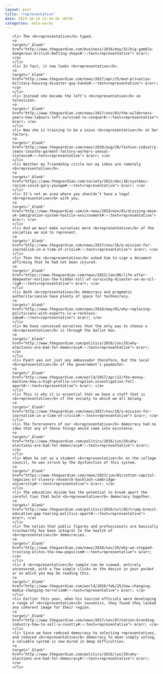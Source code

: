```yaml
---
layout: post
title: "representative"
date: 2023-10-10 12:34:56 +0530
categories: auto-words
---
```

<ol>

    <li> The <b>representative</b> typed.
    <a 
    target="_blank" 
    href="http://www.theguardian.com/business/2016/may/31/big-gamble-dangerous-british-betting-shops#:~:text=representative"> &rarr; </a>
    </li>
    <li> In fact, it now looks <b>representative</b>.
    <a 
    target="_blank" 
    href="http://www.theguardian.com/news/2017/apr/25/mod-privatise-military-housing-disaster-guy-hands#:~:text=representative"> &rarr; </a>
    </li>
    <li> Instead she became the left’s <b>representative</b> on television.
    <a 
    target="_blank" 
    href="http://www.theguardian.com/news/2017/nov/03/the-wilderness-years-how-labours-left-survived-to-conquer#:~:text=representative"> &rarr; </a>
    </li>
    <li> Now she is training to be a union <b>representative</b> at her factory.
    <a 
    target="_blank" 
    href="http://www.theguardian.com/news/2020/aug/20/fashion-industry-jeans-lesotho-garment-factory-workers-sexual-violence#:~:text=representative"> &rarr; </a>
    </li>
    <li> Neither my friendship circle nor my inbox are remotely <b>representative</b>.
    <a 
    target="_blank" 
    href="https://www.theguardian.com/society/2021/dec/16/systemic-racism-covid-gary-younge#:~:text=representative"> &rarr; </a>
    </li>
    <li> It’s not an area where you shouldn’t have a legal <b>representative</b> with you.
    <a 
    target="_blank" 
    href="http://www.theguardian.com/uk-news/2019/nov/01/dizzying-maze-uk-immigration-system-hostile-environment#:~:text=representative"> &rarr; </a>
    </li>
    <li> And we must make ourselves more <b>representative</b> of the societies we aim to represent.
    <a 
    target="_blank" 
    href="http://www.theguardian.com/news/2017/nov/16/a-mission-for-journalism-in-a-time-of-crisis#:~:text=representative"> &rarr; </a>
    </li>
    <li> Then the <b>representative</b> asked him to sign a document affirming that he had not been injured.
    <a 
    target="_blank" 
    href="https://www.theguardian.com/news/2022/jan/06/life-after-deepwater-horizon-the-hidden-toll-of-surviving-disaster-on-an-oil-rig#:~:text=representative"> &rarr; </a>
    </li>
    <li> Both <b>representative</b> democracy and pragmatic authoritarianism have plenty of space for technocracy.
    <a 
    target="_blank" 
    href="http://www.theguardian.com/news/2018/may/01/why-replacing-politicians-with-experts-is-a-reckless-idea#:~:text=representative"> &rarr; </a>
    </li>
    <li> We have convinced ourselves that the only way to choose a <b>representative</b> is through the ballot box.
    <a 
    target="_blank" 
    href="http://www.theguardian.com/politics/2016/jun/29/why-elections-are-bad-for-democracy#:~:text=representative"> &rarr; </a>
    </li>
    <li> Pyatt was not just any ambassador therefore, but the local <b>representative</b> of the government’s paymaster.
    <a 
    target="_blank" 
    href="http://www.theguardian.com/world/2017/apr/12/the-money-machine-how-a-high-profile-corruption-investigation-fell-apart#:~:text=representative"> &rarr; </a>
    </li>
    <li> This is why it is essential that we have a staff that is <b>representative</b> of the society to which we all belong.
    <a 
    target="_blank" 
    href="http://www.theguardian.com/news/2017/nov/16/a-mission-for-journalism-in-a-time-of-crisis#:~:text=representative"> &rarr; </a>
    </li>
    <li> The forerunners of our <b>representative</b> democracy had no idea that any of these things would come into existence.
    <a 
    target="_blank" 
    href="http://www.theguardian.com/politics/2016/jun/29/why-elections-are-bad-for-democracy#:~:text=representative"> &rarr; </a>
    </li>
    <li> When he sat as a student <b>representative</b> on the college council, he was struck by the dysfunction of this system.
    <a 
    target="_blank" 
    href="https://www.theguardian.com/news/2023/jun/01/cotton-capital-legacies-of-slavery-research-backlash-cambridge-university#:~:text=representative"> &rarr; </a>
    </li>
    <li> The education divide has the potential to break apart the careful ties that hold <b>representative</b> democracy together.
    <a 
    target="_blank" 
    href="http://www.theguardian.com/politics/2016/oct/05/trump-brexit-education-gap-tearing-politics-apart#:~:text=representative"> &rarr; </a>
    </li>
    <li> The notion that public figures and professionals are basically trustworthy has been integral to the health of <b>representative</b> democracies.
    <a 
    target="_blank" 
    href="http://www.theguardian.com/news/2018/nov/29/why-we-stopped-trusting-elites-the-new-populism#:~:text=representative"> &rarr; </a>
    </li>
    <li> A <b>representative</b> sample can be viewed, entirely uncensored, with a few simple clicks on the device in your pocket or on which you may be reading this.
    <a 
    target="_blank" 
    href="http://www.theguardian.com/world/2016/feb/25/how-changing-media-changing-terrorism#:~:text=representative"> &rarr; </a>
    </li>
    <li> Earlier this year, when his tourism officials were developing a range of <b>representative</b> souvenirs, they found they lacked any coherent image for their region.
    <a 
    target="_blank" 
    href="http://www.theguardian.com/news/2017/nov/07/nation-branding-industry-how-to-sell-a-country#:~:text=representative"> &rarr; </a>
    </li>
    <li> Since we have reduced democracy to selecting representatives, and reduced <b>representative</b> democracy to mean simply voting, a valuable system is now mired in deep difficulties.
    <a 
    target="_blank" 
    href="http://www.theguardian.com/politics/2016/jun/29/why-elections-are-bad-for-democracy#:~:text=representative"> &rarr; </a>
    </li>
